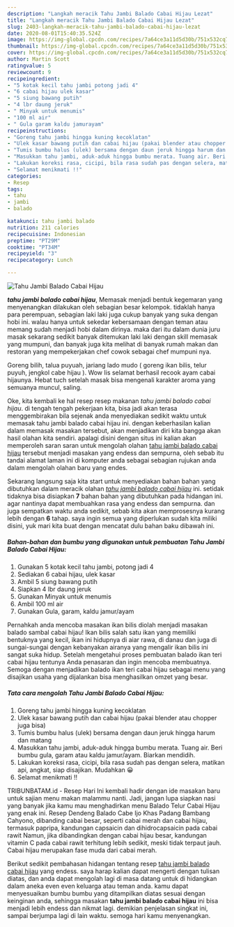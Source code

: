 ```yaml
---
description: "Langkah meracik Tahu Jambi Balado Cabai Hijau Lezat"
title: "Langkah meracik Tahu Jambi Balado Cabai Hijau Lezat"
slug: 2403-langkah-meracik-tahu-jambi-balado-cabai-hijau-lezat
date: 2020-08-01T15:40:35.524Z
image: https://img-global.cpcdn.com/recipes/7a64ce3a11d5d30b/751x532cq70/tahu-jambi-balado-cabai-hijau-foto-resep-utama.jpg
thumbnail: https://img-global.cpcdn.com/recipes/7a64ce3a11d5d30b/751x532cq70/tahu-jambi-balado-cabai-hijau-foto-resep-utama.jpg
cover: https://img-global.cpcdn.com/recipes/7a64ce3a11d5d30b/751x532cq70/tahu-jambi-balado-cabai-hijau-foto-resep-utama.jpg
author: Martin Scott
ratingvalue: 5
reviewcount: 9
recipeingredient:
- "5 kotak kecil tahu jambi potong jadi 4"
- "6 cabai hijau ulek kasar"
- "5 siung bawang putih"
- "4 lbr daung jeruk"
- " Minyak untuk menumis"
- "100 ml air"
- " Gula garam kaldu jamurayam"
recipeinstructions:
- "Goreng tahu jambi hingga kuning kecoklatan"
- "Ulek kasar bawang putih dan cabai hijau (pakai blender atau chopper juga bisa)"
- "Tumis bumbu halus (ulek) bersama dengan daun jeruk hingga harum dan matang"
- "Masukkan tahu jambi, aduk-aduk hingga bumbu merata. Tuang air. Beri bumbu gula, garam atau kaldu jamur/ayam. Biarkan mendidih."
- "Lakukan koreksi rasa, cicipi, bila rasa sudah pas dengan selera, matikan api, angkat, siap disajikan. Mudahkan 😀"
- "Selamat menikmati !!"
categories:
- Resep
tags:
- tahu
- jambi
- balado

katakunci: tahu jambi balado 
nutrition: 211 calories
recipecuisine: Indonesian
preptime: "PT29M"
cooktime: "PT34M"
recipeyield: "3"
recipecategory: Lunch

---
```



![Tahu Jambi Balado Cabai Hijau](https://img-global.cpcdn.com/recipes/7a64ce3a11d5d30b/751x532cq70/tahu-jambi-balado-cabai-hijau-foto-resep-utama.jpg)

<b><i>tahu jambi balado cabai hijau</i></b>, Memasak menjadi bentuk kegemaran yang menyenangkan dilakukan oleh sebagian besar kelompok. tidaklah hanya para perempuan, sebagian laki laki juga cukup banyak yang suka dengan hobi ini. walau hanya untuk sekedar kebersamaan dengan teman atau memang sudah menjadi hobi dalam dirinya. maka dari itu dalam dunia juru masak sekarang sedikit banyak ditemukan laki laki dengan skill memasak yang mumpuni, dan banyak juga kita melihat di banyak rumah makan dan restoran yang mempekerjakan chef cowok sebagai chef mumpuni nya.

Goreng bilih, talua puyuah, jariang lado mudo ( goreng ikan bilis, telur puyuh, jengkol cabe hijau ). Wow Iis selamat berhasil recook ayam cabai hijaunya. Hebat tuch setelah masak bisa mengenali karakter aroma yang semuanya muncul, saling.

Oke, kita kembali ke hal resep resep makanan <i>tahu jambi balado cabai hijau</i>. di tengah tengah pekerjaan kita, bisa jadi akan terasa menggembirakan bila sejenak anda menyediakan sedikit waktu untuk memasak tahu jambi balado cabai hijau ini. dengan keberhasilan kalian dalam memasak masakan tersebut, akan menjadikan diri kita bangga akan hasil olahan kita sendiri. apalagi disini dengan situs ini kalian akan memperoleh saran saran untuk mengolah olahan <u>tahu jambi balado cabai hijau</u> tersebut menjadi masakan yang endess dan sempurna, oleh sebab itu tandai alamat laman ini di komputer anda sebagai sebagian rujukan anda dalam mengolah olahan baru yang endes.


Sekarang langsung saja kita start untuk menyediakan bahan bahan yang dibutuhkan dalam meracik olahan <u><i>tahu jambi balado cabai hijau</i></u> ini. setidak tidaknya bisa disiapkan <b>7</b> bahan bahan yang dibutuhkan pada hidangan ini. agar nantinya dapat membuahkan rasa yang endess dan sempurna. dan juga sempatkan waktu anda sedikit, sebab kita akan memprosesnya kurang lebih dengan <b>6</b> tahap. saya ingin semua yang diperlukan sudah kita miliki disini, yuk mari kita buat dengan mencatat dulu bahan baku dibawah ini.

<!--inarticleads1-->

##### Bahan-bahan dan bumbu yang digunakan untuk pembuatan Tahu Jambi Balado Cabai Hijau:

1. Gunakan 5 kotak kecil tahu jambi, potong jadi 4
1. Sediakan 6 cabai hijau, ulek kasar
1. Ambil 5 siung bawang putih
1. Siapkan 4 lbr daung jeruk
1. Gunakan  Minyak untuk menumis
1. Ambil 100 ml air
1. Gunakan  Gula, garam, kaldu jamur/ayam


Pernahkah anda mencoba masakan ikan bilis diolah menjadi masakan balado sambal cabai hijau! Ikan bilis salah satu ikan yang memiliki bentuknya yang kecil, ikan ini hidupnya di aiar rawa, di danau dan juga di sungai-sungai dengan kebanyakan airanya yang mengalir ikan bilis ini sangat suka hidup. Setelah mengetahui proses pembuatan balado ikan teri cabai hijau tentunya Anda penasaran dan ingin mencoba membuatnya. Semoga dengan menjadikan balado ikan teri cabai hijau sebagai menu yang disajikan usaha yang dijalankan bisa menghasilkan omzet yang besar. 

<!--inarticleads2-->

##### Tata cara mengolah Tahu Jambi Balado Cabai Hijau:

1. Goreng tahu jambi hingga kuning kecoklatan
1. Ulek kasar bawang putih dan cabai hijau (pakai blender atau chopper juga bisa)
1. Tumis bumbu halus (ulek) bersama dengan daun jeruk hingga harum dan matang
1. Masukkan tahu jambi, aduk-aduk hingga bumbu merata. Tuang air. Beri bumbu gula, garam atau kaldu jamur/ayam. Biarkan mendidih.
1. Lakukan koreksi rasa, cicipi, bila rasa sudah pas dengan selera, matikan api, angkat, siap disajikan. Mudahkan 😀
1. Selamat menikmati !!


TRIBUNBATAM.id - Resep Hari Ini kembali hadir dengan ide masakan baru untuk sajian menu makan malammu nanti. Jadi, jangan lupa siapkan nasi yang banyak jika kamu mau menghadirkan menu Balado Telur Cabai Hijau yang enak ini. Resep Dendeng Balado Cabe Ijo Khas Padang Bambang Cahyono, dibanding cabai besar, seperti cabai merah dan cabai hijau, termasuk papripa, kandungan capsaicin dan dihidrocapsaicin pada cabai rawit Namun, jika dibandingkan dengan cabai hijau besar, kandungan vitamin C pada cabai rawit terhitung lebih sedikit, meski tidak terpaut jauh. Cabai hijau merupakan fase muda dari cabai merah. 

Berikut sedikit pembahasan hidangan tentang resep <u>tahu jambi balado cabai hijau</u> yang endess. saya harap kalian dapat mengerti dengan tulisan diatas, dan anda dapat mengolah lagi di masa datang untuk di hidangkan dalam aneka even even keluarga atau teman anda. kamu dapat menyesuaikan bumbu bumbu yang ditampilkan diatas sesuai dengan keinginan anda, sehingga masakan <b>tahu jambi balado cabai hijau</b> ini bisa menjadi lebih endess dan nikmat lagi. demikian penjelasan singkat ini, sampai berjumpa lagi di lain waktu. semoga hari kamu menyenangkan.
